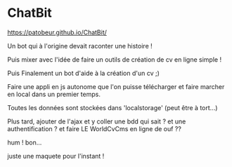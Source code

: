 # ChatBit

https://patobeur.github.io/ChatBit/

Un bot qui à l'origine devait raconter une histoire ! 

Puis mixer avec l'idée de faire un outils de création de cv en ligne simple !

Puis Finalement un bot d'aide à la création d'un cv ;)

Faire une appli en js autonome que l'on puisse télécharger et faire marcher en local dans un premier temps.

Toutes les données sont stockées dans 'localstorage' (peut être à tort...) 

Plus tard, ajouter de l'ajax et y coller une bdd qui sait ? et une authentification ? et faire LE WorldCvCms en ligne de ouf ??

hum ! bon...

juste une maquete pour l'instant !
